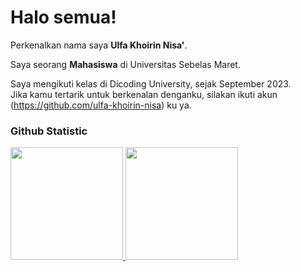 # Halo semua! 

Perkenalkan nama saya **Ulfa Khoirin Nisa'**.<br>

Saya seorang **Mahasiswa** di Universitas Sebelas Maret.<br>

Saya mengikuti kelas di Dicoding University, sejak September 2023.<br>
Jika kamu tertarik untuk berkenalan denganku, silakan ikuti akun (https://github.com/ulfa-khoirin-nisa) ku ya.

### Github Statistic
<p align="left">
<a href="https://github.com/ulfa-khoirin-nisa">
  <img height="180em" src="https://github-readme-stats-eight-theta.vercel.app/api?username=penuliscode&show_icons=true&theme=algolia&include_all_commits=true&count_private=true"/>
  <img height="180em" src="https://github-readme-stats-eight-theta.vercel.app/api/top-langs/?username=penuliscode&layout=compact&layout=compact&theme=algolia"/>
</a>
</p>
